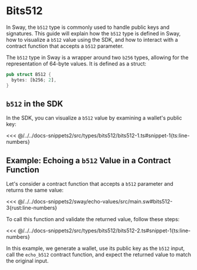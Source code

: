 # Bits512

In Sway, the `b512` type is commonly used to handle public keys and signatures. This guide will explain how the `b512` type is defined in Sway, how to visualize a `b512` value using the SDK, and how to interact with a contract function that accepts a `b512` parameter.

The `b512` type in Sway is a wrapper around two `b256` types, allowing for the representation of 64-byte values. It is defined as a struct:

```rs
pub struct B512 {
  bytes: [b256; 2],
}
```

## `b512` in the SDK

In the SDK, you can visualize a `b512` value by examining a wallet's public key:

<<< @/../../docs-snippets2/src/types/bits512/bits512-1.ts#snippet-1{ts:line-numbers}

## Example: Echoing a `b512` Value in a Contract Function

Let's consider a contract function that accepts a `b512` parameter and returns the same value:

<<< @/../../docs-snippets2/sway/echo-values/src/main.sw#bits512-3{rust:line-numbers}

To call this function and validate the returned value, follow these steps:

<<< @/../../docs-snippets2/src/types/bits512/bits512-2.ts#snippet-1{ts:line-numbers}

In this example, we generate a wallet, use its public key as the `b512` input, call the `echo_b512` contract function, and expect the returned value to match the original input.
